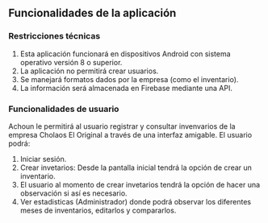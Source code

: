 ## Funcionalidades de la aplicación

### Restricciones técnicas
1. Esta aplicación funcionará en dispositivos Android con sistema operativo versión 8 o superior.
2. La aplicación no permitirá crear usuarios.
3. Se manejará formatos dados por la empresa (como el inventario).
4. La información será almacenada en Firebase mediante una API.

### Funcionalidades de usuario
Achoun le permitirá al usuario registrar y consultar invenvarios de la empresa Cholaos El Original a través de una interfaz amigable. El usuario podrá:
1. Iniciar sesión.
2. Crear invetarios: Desde la pantalla inicial tendrá la opción de crear un inventario.
3. El usuario al momento de crear invetarios tendrá la opción de hacer una observación si así es necesario.
4. Ver estadisticas (Administrador) donde podrá observar los diferentes meses de inventarios, editarlos y compararlos.
